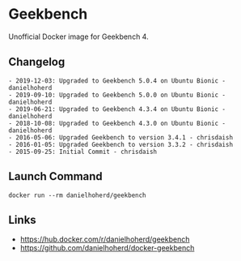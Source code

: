 # Geekbench

Unofficial Docker image for Geekbench 4.

## Changelog

```
- 2019-12-03: Upgraded to Geekbench 5.0.4 on Ubuntu Bionic - danielhoherd
- 2019-09-10: Upgraded to Geekbench 5.0.0 on Ubuntu Bionic - danielhoherd
- 2019-06-21: Upgraded to Geekbench 4.3.4 on Ubuntu Bionic - danielhoherd
- 2018-10-08: Upgraded to Geekbench 4.3.0 on Ubuntu Bionic - danielhoherd
- 2016-05-06: Upgraded Geekbench to version 3.4.1 - chrisdaish
- 2016-01-05: Upgraded Geekbench to version 3.3.2 - chrisdaish
- 2015-09-25: Initial Commit - chrisdaish
```

## Launch Command

```
docker run --rm danielhoherd/geekbench
```

## Links

- <https://hub.docker.com/r/danielhoherd/geekbench>
- <https://github.com/danielhoherd/docker-geekbench>
